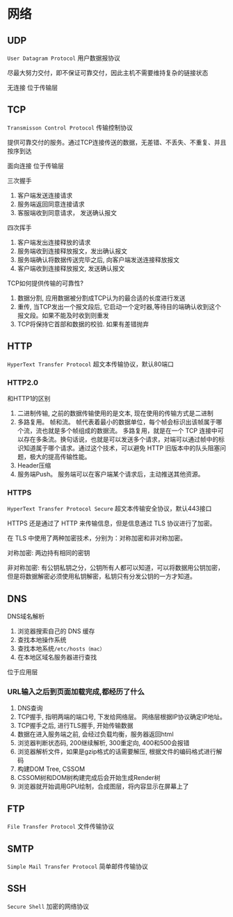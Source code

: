 # 网络

## UDP

`User Datagram Protocol` 用户数据报协议

尽最大努力交付，即不保证可靠交付，因此主机不需要维持复杂的链接状态

无连接 位于传输层

## TCP

`Transmisson Control Protocol`  传输控制协议

提供可靠交付的服务。通过TCP连接传送的数据，无差错、不丢失、不重复、并且按序到达

面向连接 位于传输层

三次握手

1. 客户端发送连接请求
2. 服务端返回同意连接请求
3. 客服端收到同意请求， 发送确认报文

四次挥手

1. 客户端发出连接释放的请求
2. 服务端收到连接释放报文，发出确认报文
3. 服务端确认将数据传送完毕之后, 向客户端发送连接释放报文
4. 客户端收到连接释放报文, 发送确认报文

TCP如何提供传输的可靠性?

1. 数据分割, 应用数据被分割成TCP认为的最合适的长度进行发送
2. 重传, 当TCP发出一个报文段后, 它启动一个定时器,等待目的端确认收到这个报文段。如果不能及时收到则重发
3. TCP将保持它首部和数据的校验. 如果有差错抛弃


## HTTP

`HyperText Transfer Protocol` 超文本传输协议，默认80端口

### HTTP2.0

和HTTP1的区别

1. 二进制传输, 之前的数据传输使用的是文本, 现在使用的传输方式是二进制
2. 多路复用。
帧和流。 帧代表着最小的数据单位，每个帧会标识出该帧属于哪个流，流也就是多个帧组成的数据流。
多路复用，就是在一个 TCP 连接中可以存在多条流。换句话说，也就是可以发送多个请求，对端可以通过帧中的标识知道属于哪个请求。通过这个技术，可以避免 HTTP 旧版本中的队头阻塞问题，极大的提高传输性能。
3. Header压缩
4. 服务端Push。 服务端可以在客户端某个请求后，主动推送其他资源。

### HTTPS

`HyperText Transfer Protocol Secure` 超文本传输安全协议，默认443接口

HTTPS 还是通过了 HTTP 来传输信息，但是信息通过 TLS 协议进行了加密。

在 TLS 中使用了两种加密技术，分别为：对称加密和非对称加密。

对称加密: 两边持有相同的密钥

非对称加密: 有公钥私钥之分，公钥所有人都可以知道，可以将数据用公钥加密，但是将数据解密必须使用私钥解密，私钥只有分发公钥的一方才知道。


## DNS

DNS域名解析

1. 浏览器搜索自己的 DNS 缓存
2. 查找本地操作系统
3. 查找本地系统`/etc/hosts（mac）`
4. 在本地区域名服务器进行查找

位于应用层

### URL输入之后到页面加载完成,都经历了什么

1. DNS查询
2. TCP握手, 指明两端的端口号, 下发给网络层。 网络层根据IP协议确定IP地址。
3. TCP握手之后, 进行TLS握手, 开始传输数据
4. 数据在进入服务端之前, 会经过负载均衡，服务器返回html
5. 浏览器判断状态码, 200继续解析, 300重定向, 400和500会报错
6. 浏览器解析文件，如果是gzip格式的话需要解压, 根据文件的编码格式进行解码
7. 构建DOM Tree, CSSOM
8. CSSOM树和DOM树构建完成后会开始生成Render树
9. 浏览器就开始调用GPU绘制，合成图层，将内容显示在屏幕上了

## FTP

`File Transfer Protocol` 文件传输协议

## SMTP

`Simple Mail Transfer Protocol` 简单邮件传输协议

## SSH

`Secure Shell` 加密的网络协议

